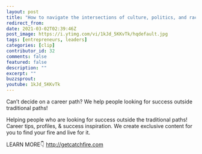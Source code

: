 ```yaml
---
layout: post
title: "How to navigate the intersections of culture, politics, and race with Léonce Crump Jr."
redirect_from:
date: 2021-03-02T02:39:46Z
post_image: https://i.ytimg.com/vi/1kJd_5KKvTk/hqdefault.jpg
tags: [entrepreneurs, leaders]
categories: [clip]
contributor_id: 32
comments: false
featured: false
description: ""
excerpt: ""
buzzsprout: 
youtube: 1kJd_5KKvTk
---
```



Can’t decide on a career path? We help people looking for success outside traditional paths!

Helping people who are looking for success outside the traditional paths!
Career tips, profiles, & success inspiration.
We create exclusive content for you to find your fire and live for it.

LEARN MORE👇
http://getcatchfire.com
